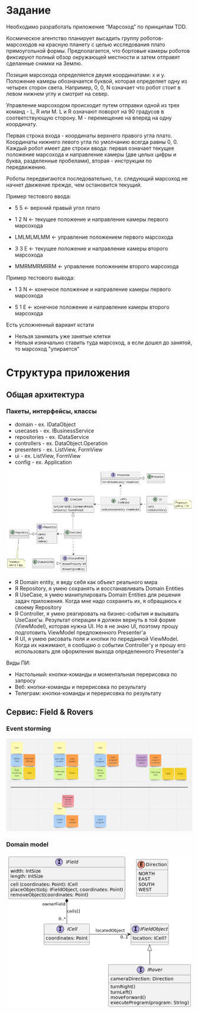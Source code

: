 # Задание
Необходимо разработать приложение “Марсоход” по принципам TDD.

Космическое агентство планирует высадить группу роботов-марсоходов на красную планету с целью исследования плато прямоугольной формы. Предполагается, что бортовые камеры роботов фиксируют полный обзор окружающей местности и затем отправят сделанные снимки на Землю.

Позиция марсохода определяется двумя координатами: x и y. Положение камеры обозначается буквой, которая определяет одну из четырех сторон света. Например, 0, 0, N означает что робот стоит в левом нижнем углу и смотрит на север.

Управление марсоходом происходит путем отправки одной из трех команд - L, R или M. L и R означают поворот на 90 градусов в соответствующую сторону. M - перемещение на вперед на одну координату.

Первая строка входа - координаты верхнего правого угла плато. Координаты нижнего левого угла по умолчанию всегда равны 0, 0. Каждый робот имеет две строки ввода: первая означает текущее положение марсохода и направление камеры (две целых цифры и буква, разделенные пробелами), вторая - инструкции по передвижению.

Роботы передвигаются последовательно, т.е. следующий марсоход не начнет движение прежде, чем остановится текущий.

Пример тестового ввода:

* 5 5 ← верхний правый угол плато


* 1 2 N  ← текущее положение и направление камеры первого марсохода
* LMLMLMLMM ← управление положением первого марсохода


* 3 3 E ← текущее положение и направление камеры второго марсохода
* MMRMMRMRRM ← управление положением второго марсохода

Пример тестового вывода:

* 1 3 N ← конечное положение и направление камеры первого марсохода

* 5 1 E ← конечное положение и направление камеры второго марсохода

Есть усложненный вариант кстати
* Нельзя занимать уже занятые клетки
* Нельзя изначально ставить туда марсоход, а если дошел до занятой, то марсоход "упирается"

# Структура приложения

## Общая архитектура

### Пакеты, интерфейсы, классы

* domain - ex. IDataObject
* usecases - ex. IBusinessService
* repositories - ex. IDataService
* controllers - ex. DataObject.Operation
* presenters - ex. ListView, FormView 
* ui - ex. ListView, FormView
* config - ex. Application

![CleanArchitecture.png](./src/diagrams/CleanArchitecture.png)

+ Я Domain entity, я веду себя как объект реального мира
+ Я Repository, я умею сохранять и восстанавливать Domain Entities
+ Я UseCase, я умею манипулировать Domain Entities для решения задач приложения. Когда мне надо сохранить их, я обращаюсь к своему Repository
+ Я Controller, я умею реагировать на бизнес-события и вызывать UseCase'ы. Результат операции я должен вернуть в той форме (ViewModel), которая нужна UI. Но я не знаю UI, поэтому прошу подготовить ViewModel предложенного Presenter'а
+ Я UI, я умею рисовать поля и кнопки по переданной ViewModel. Когда их нажимают, я сообщаю о событии Controller'у и прошу его использовать для оформления выхода определенного Presenter'а

Виды ПИ:
+ Настольный: кнопки-команды и моментальная перерисовка по запросу
+ Веб: кнопки-команды и перерисовка по результату
+ Телеграм: кнопки-команды и перерисовка по результату

## Сервис: Field & Rovers
### Event storming
![EventStorming.png](./src/diagrams/EventStorming.png)

### Domain model
![DomainModel.png](./src/diagrams/DomainModel.png)